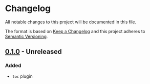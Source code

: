 <!-- deno-fmt-ignore-file -->

# Changelog

All notable changes to this project will be documented in this file.

The format is based on [Keep a Changelog](http://keepachangelog.com/) and this
project adheres to [Semantic Versioning](http://semver.org/).

## [0.1.0] - Unreleased
### Added
- `toc` plugin

[0.1.0]: https://github.com/lumeland/markdown-plugins/releases/tag/v0.1.0
